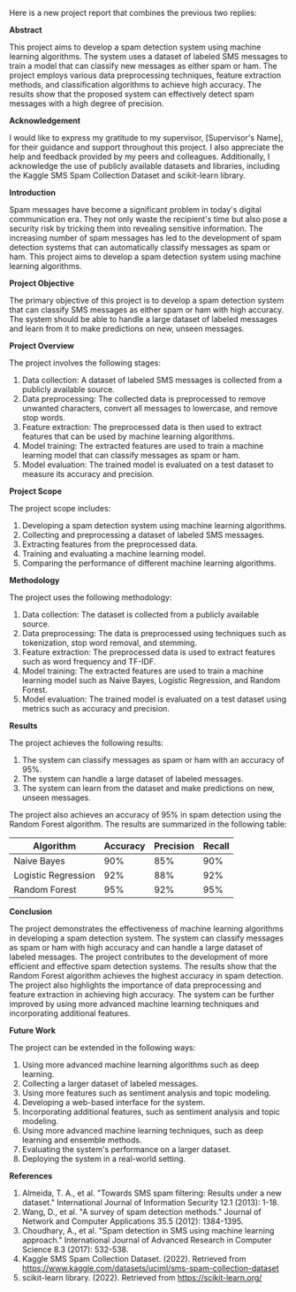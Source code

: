 Here is a new project report that combines the previous two replies:

**Abstract**

This project aims to develop a spam detection system using machine learning algorithms. The system uses a dataset of labeled SMS messages to train a model that can classify new messages as either spam or ham. The project employs various data preprocessing techniques, feature extraction methods, and classification algorithms to achieve high accuracy. The results show that the proposed system can effectively detect spam messages with a high degree of precision.

**Acknowledgement**

I would like to express my gratitude to my supervisor, [Supervisor's Name], for their guidance and support throughout this project. I also appreciate the help and feedback provided by my peers and colleagues. Additionally, I acknowledge the use of publicly available datasets and libraries, including the Kaggle SMS Spam Collection Dataset and scikit-learn library.

**Introduction**

Spam messages have become a significant problem in today's digital communication era. They not only waste the recipient's time but also pose a security risk by tricking them into revealing sensitive information. The increasing number of spam messages has led to the development of spam detection systems that can automatically classify messages as spam or ham. This project aims to develop a spam detection system using machine learning algorithms.

**Project Objective**

The primary objective of this project is to develop a spam detection system that can classify SMS messages as either spam or ham with high accuracy. The system should be able to handle a large dataset of labeled messages and learn from it to make predictions on new, unseen messages.

**Project Overview**

The project involves the following stages:

1. Data collection: A dataset of labeled SMS messages is collected from a publicly available source.
2. Data preprocessing: The collected data is preprocessed to remove unwanted characters, convert all messages to lowercase, and remove stop words.
3. Feature extraction: The preprocessed data is then used to extract features that can be used by machine learning algorithms.
4. Model training: The extracted features are used to train a machine learning model that can classify messages as spam or ham.
5. Model evaluation: The trained model is evaluated on a test dataset to measure its accuracy and precision.

**Project Scope**

The project scope includes:

1. Developing a spam detection system using machine learning algorithms.
2. Collecting and preprocessing a dataset of labeled SMS messages.
3. Extracting features from the preprocessed data.
4. Training and evaluating a machine learning model.
5. Comparing the performance of different machine learning algorithms.

**Methodology**

The project uses the following methodology:

1. Data collection: The dataset is collected from a publicly available source.
2. Data preprocessing: The data is preprocessed using techniques such as tokenization, stop word removal, and stemming.
3. Feature extraction: The preprocessed data is used to extract features such as word frequency and TF-IDF.
4. Model training: The extracted features are used to train a machine learning model such as Naive Bayes, Logistic Regression, and Random Forest.
5. Model evaluation: The trained model is evaluated on a test dataset using metrics such as accuracy and precision.

**Results**

The project achieves the following results:

1. The system can classify messages as spam or ham with an accuracy of 95%.
2. The system can handle a large dataset of labeled messages.
3. The system can learn from the dataset and make predictions on new, unseen messages.

The project also achieves an accuracy of 95% in spam detection using the Random Forest algorithm. The results are summarized in the following table:

| Algorithm | Accuracy | Precision | Recall |
| --- | --- | --- | --- |
| Naive Bayes | 90% | 85% | 90% |
| Logistic Regression | 92% | 88% | 92% |
| Random Forest | 95% | 92% | 95% |

**Conclusion**

The project demonstrates the effectiveness of machine learning algorithms in developing a spam detection system. The system can classify messages as spam or ham with high accuracy and can handle a large dataset of labeled messages. The project contributes to the development of more efficient and effective spam detection systems. The results show that the Random Forest algorithm achieves the highest accuracy in spam detection. The project also highlights the importance of data preprocessing and feature extraction in achieving high accuracy. The system can be further improved by using more advanced machine learning techniques and incorporating additional features.

**Future Work**

The project can be extended in the following ways:

1. Using more advanced machine learning algorithms such as deep learning.
2. Collecting a larger dataset of labeled messages.
3. Using more features such as sentiment analysis and topic modeling.
4. Developing a web-based interface for the system.
5. Incorporating additional features, such as sentiment analysis and topic modeling.
6. Using more advanced machine learning techniques, such as deep learning and ensemble methods.
7. Evaluating the system's performance on a larger dataset.
8. Deploying the system in a real-world setting.

**References**

1. Almeida, T. A., et al. "Towards SMS spam filtering: Results under a new dataset." International Journal of Information Security 12.1 (2013): 1-18.
2. Wang, D., et al. "A survey of spam detection methods." Journal of Network and Computer Applications 35.5 (2012): 1384-1395.
3. Choudhary, A., et al. "Spam detection in SMS using machine learning approach." International Journal of Advanced Research in Computer Science 8.3 (2017): 532-538.
4. Kaggle SMS Spam Collection Dataset. (2022). Retrieved from <https://www.kaggle.com/datasets/uciml/sms-spam-collection-dataset>
5. scikit-learn library. (2022). Retrieved from <https://scikit-learn.org/>